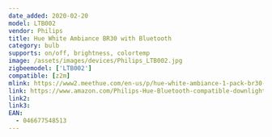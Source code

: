 ```yaml
---
date_added: 2020-02-20
model: LTB002
vendor: Philips
title: Hue White Ambiance BR30 with Bluetooth
category: bulb
supports: on/off, brightness, colortemp
image: /assets/images/devices/Philips_LTB002.jpg
zigbeemodel: ['LTB002']
compatible: [z2m]
mlink: https://www2.meethue.com/en-us/p/hue-white-ambiance-1-pack-br30-e26/046677548513
link: https://www.amazon.com/Philips-Hue-Bluetooth-compatible-downlights/dp/B07QZHLT1P/
link2: 
link3: 
EAN:
  - 046677548513
---
```

